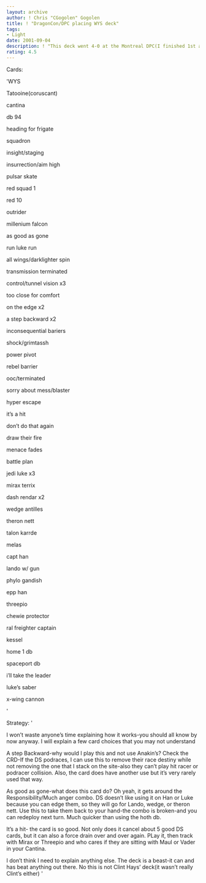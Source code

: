```yaml
---
layout: archive
author: ! Chris "CGogolen" Gogolen
title: ! "DragonCon/DPC placing WYS deck"
tags:
- Light
date: 2001-09-04
description: ! "This deck went 4-0 at the Montreal DPC(I finished 1st after 8 games) and 2-1 at DragonCon(8th place glass).I’ve been playing this for months and it’s still as good today as it was back then."
rating: 4.5
---
```

Cards: 

'WYS

Tatooine(coruscant)

cantina

db 94

heading for frigate

squadron

insight/staging

insurrection/aim high


pulsar skate

red squad 1

red 10

outrider

millenium falcon


as good as gone

run luke run

all wings/darklighter spin

transmission terminated

control/tunnel vision x3

too close for comfort

on the edge x2

a step backward x2

inconsequential bariers

shock/grimtassh

power pivot

rebel barrier

ooc/terminated

sorry about mess/blaster

hyper escape

it’s a hit


don’t do that again

draw their fire

menace fades

battle plan


jedi luke x3

mirax terrix

dash rendar x2

wedge antilles

theron nett

talon karrde

melas

capt han

lando w/ gun

phylo gandish

epp han

threepio

chewie protector

ral freighter captain


kessel

home 1 db

spaceport db


i’ll take the leader


luke’s saber

x-wing cannon


'

Strategy: '

I won’t waste anyone’s time explaining how it works-you should all know by now anyway.  I will explain a few card choices that you may not understand


A step Backward-why would I play this and not use Anakin’s?  Check the CRD-If the DS podraces, I can use this to remove their race destiny while not removing the one that I stack on the site-also they can’t play hit racer or podracer collision.  Also, the card does have another use but it’s very rarely used that way.


As good as gone-what does this card do?  Oh yeah, it gets around the Responsibility/Much anger combo.  DS doesn’t like using it on Han or Luke because you can edge them, so they will go for Lando, wedge, or theron nett.  Use this to take them back to your hand-the combo is broken-and you can redeploy next turn.  Much quicker than using the hoth db.


It’s a hit- the card is so good.  Not only does it cancel about 5 good DS cards, but it can also a force drain over and over again.  PLay it, then track with Mirax or Threepio and who cares if they are sitting with Maul or Vader in your Cantina.


I don’t think I need to explain anything else.  The deck is a beast-it can and has beat anything out there.  No this is not Clint Hays’ deck(it wasn’t really Clint’s either) '